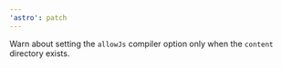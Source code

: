 ```yaml
---
'astro': patch
---
```


Warn about setting the `allowJs` compiler option only when the `content` directory exists.